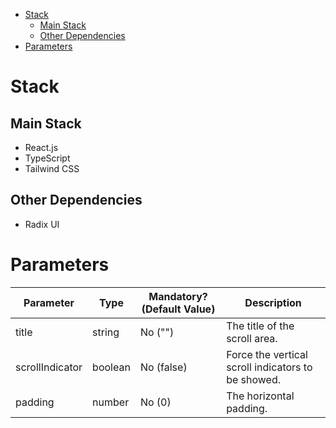 - [Stack](#stack)
  - [Main Stack](#main-stack)
  - [Other Dependencies](#other-dependencies)
- [Parameters](#parameters)

# Stack

## Main Stack

- React.js
- TypeScript
- Tailwind CSS

## Other Dependencies

- Radix UI

# Parameters

| Parameter       | Type    | Mandatory? (Default Value) | Description                                        |
| --------------- | ------- | -------------------------- | -------------------------------------------------- |
| title           | string  | No ("")                    | The title of the scroll area.                      |
| scrollIndicator | boolean | No (false)                 | Force the vertical scroll indicators to be showed. |
| padding         | number  | No (0)                     | The horizontal padding.                            |
